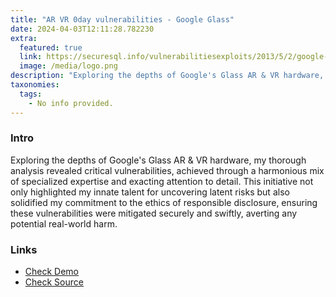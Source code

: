 ```yaml
---
title: "AR VR 0day vulnerabilities - Google Glass"
date: 2024-04-03T12:11:28.782230
extra:
  featured: true
  link: https://securesql.info/vulnerabilitiesexploits/2013/5/2/google-glass-developer-program-dos-and-xss
  image: /media/logo.png
description: "Exploring the depths of Google's Glass AR & VR hardware, my thorough analysis revealed critical vulnerabilities, achieved through a harmonious mix of specialized expertise and exacting attention to detail. This initiative not only highlighted my innate talent for uncovering latent risks but also solidified my commitment to the ethics of responsible disclosure, ensuring these vulnerabilities were mitigated securely and swiftly, averting any potential real-world harm."
taxonomies:
  tags:
    - No info provided.
---
```

### Intro

Exploring the depths of Google's Glass AR & VR hardware, my thorough analysis revealed critical vulnerabilities, achieved through a harmonious mix of specialized expertise and exacting attention to detail. This initiative not only highlighted my innate talent for uncovering latent risks but also solidified my commitment to the ethics of responsible disclosure, ensuring these vulnerabilities were mitigated securely and swiftly, averting any potential real-world harm.

### Links

- [Check Demo](https://securesql.info/vulnerabilitiesexploits/2013/5/2/google-glass-developer-program-dos-and-xss)
- [Check Source](https://github.com/googleglass/mirror-quickstart-java/commit/738352eb5b5b73aa7bb911d0aeee3386f40dbf26)
